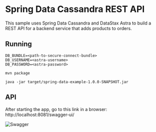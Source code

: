 # Spring Data Cassandra REST API

This sample uses Spring Data Cassandra and DataStax Astra to build a REST API for a backend service that adds products to orders.

## Running

```
DB_BUNDLE=<path-to-secure-connect-bundle>
DB_USERNAME=<astra-username>
DB_PASSWORD=<astra-password>
```

```
mvn package
```

```
java -jar target/spring-data-example-1.0.0-SNAPSHOT.jar
```


## API

After starting the app, go to this link in a browser: http://localhost:8081/swagger-ui/

![Swagger](https://github.com/DataStax-Examples/spring-k8s-cassandra-microservices/blob/spring-data-starter/doc/pics/spring-data-swagger-api.png?raw=true)
